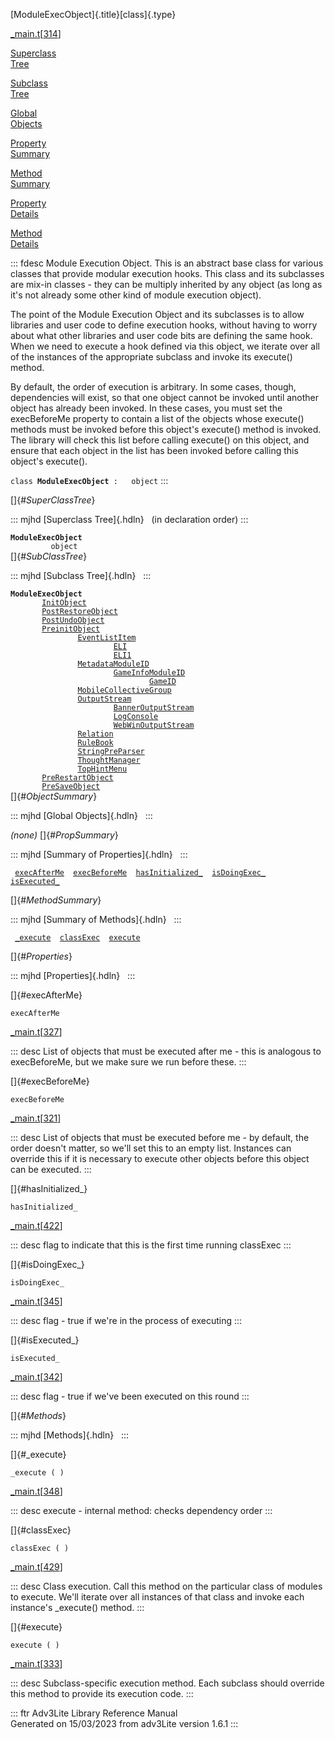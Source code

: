 [ModuleExecObject]{.title}[class]{.type}

[\_main.t](../file/_main.t.html)\[[314](../source/_main.t.html#314)\]

[Superclass\
Tree](#_SuperClassTree_)

[Subclass\
Tree](#_SubClassTree_)

[Global\
Objects](#_ObjectSummary_)

[Property\
Summary](#_PropSummary_)

[Method\
Summary](#_MethodSummary_)

[Property\
Details](#_Properties_)

[Method\
Details](#_Methods_)

::: fdesc
Module Execution Object. This is an abstract base class for various
classes that provide modular execution hooks. This class and its
subclasses are mix-in classes - they can be multiply inherited by any
object (as long as it\'s not already some other kind of module execution
object).

The point of the Module Execution Object and its subclasses is to allow
libraries and user code to define execution hooks, without having to
worry about what other libraries and user code bits are defining the
same hook. When we need to execute a hook defined via this object, we
iterate over all of the instances of the appropriate subclass and invoke
its execute() method.

By default, the order of execution is arbitrary. In some cases, though,
dependencies will exist, so that one object cannot be invoked until
another object has already been invoked. In these cases, you must set
the execBeforeMe property to contain a list of the objects whose
execute() methods must be invoked before this object\'s execute() method
is invoked. The library will check this list before calling execute() on
this object, and ensure that each object in the list has been invoked
before calling this object\'s execute().

`class `**`ModuleExecObject`**` :   object`
:::

[]{#_SuperClassTree_}

::: mjhd
[Superclass Tree]{.hdln}   (in declaration order)
:::

**`ModuleExecObject`**\
`         object`\
[]{#_SubClassTree_}

::: mjhd
[Subclass Tree]{.hdln}  
:::

**`ModuleExecObject`**\
`         `[`InitObject`](../object/InitObject.html)\
`         `[`PostRestoreObject`](../object/PostRestoreObject.html)\
`         `[`PostUndoObject`](../object/PostUndoObject.html)\
`         `[`PreinitObject`](../object/PreinitObject.html)\
`                 `[`EventListItem`](../object/EventListItem.html)\
`                         `[`ELI`](../object/ELI.html)\
`                         `[`ELI1`](../object/ELI1.html)\
`                 `[`MetadataModuleID`](../object/MetadataModuleID.html)\
`                         `[`GameInfoModuleID`](../object/GameInfoModuleID.html)\
`                                 `[`GameID`](../object/GameID.html)\
`                 `[`MobileCollectiveGroup`](../object/MobileCollectiveGroup.html)\
`                 `[`OutputStream`](../object/OutputStream.html)\
`                         `[`BannerOutputStream`](../object/BannerOutputStream.html)\
`                         `[`LogConsole`](../object/LogConsole.html)\
`                         `[`WebWinOutputStream`](../object/WebWinOutputStream.html)\
`                 `[`Relation`](../object/Relation.html)\
`                 `[`RuleBook`](../object/RuleBook.html)\
`                 `[`StringPreParser`](../object/StringPreParser.html)\
`                 `[`ThoughtManager`](../object/ThoughtManager.html)\
`                 `[`TopHintMenu`](../object/TopHintMenu.html)\
`         `[`PreRestartObject`](../object/PreRestartObject.html)\
`         `[`PreSaveObject`](../object/PreSaveObject.html)\
[]{#_ObjectSummary_}

::: mjhd
[Global Objects]{.hdln}  
:::

*(none)* []{#_PropSummary_}

::: mjhd
[Summary of Properties]{.hdln}  
:::

` `[`execAfterMe`](#execAfterMe)`  `[`execBeforeMe`](#execBeforeMe)`  `[`hasInitialized_`](#hasInitialized_)`  `[`isDoingExec_`](#isDoingExec_)`  `[`isExecuted_`](#isExecuted_)`  `

[]{#_MethodSummary_}

::: mjhd
[Summary of Methods]{.hdln}  
:::

` `[`_execute`](#_execute)`  `[`classExec`](#classExec)`  `[`execute`](#execute)`  `

[]{#_Properties_}

::: mjhd
[Properties]{.hdln}  
:::

[]{#execAfterMe}

`execAfterMe`

[\_main.t](../file/_main.t.html)\[[327](../source/_main.t.html#327)\]

::: desc
List of objects that must be executed after me - this is analogous to
execBeforeMe, but we make sure we run before these.
:::

[]{#execBeforeMe}

`execBeforeMe`

[\_main.t](../file/_main.t.html)\[[321](../source/_main.t.html#321)\]

::: desc
List of objects that must be executed before me - by default, the order
doesn\'t matter, so we\'ll set this to an empty list. Instances can
override this if it is necessary to execute other objects before this
object can be executed.
:::

[]{#hasInitialized_}

`hasInitialized_`

[\_main.t](../file/_main.t.html)\[[422](../source/_main.t.html#422)\]

::: desc
flag to indicate that this is the first time running classExec
:::

[]{#isDoingExec_}

`isDoingExec_`

[\_main.t](../file/_main.t.html)\[[345](../source/_main.t.html#345)\]

::: desc
flag - true if we\'re in the process of executing
:::

[]{#isExecuted_}

`isExecuted_`

[\_main.t](../file/_main.t.html)\[[342](../source/_main.t.html#342)\]

::: desc
flag - true if we\'ve been executed on this round
:::

[]{#_Methods_}

::: mjhd
[Methods]{.hdln}  
:::

[]{#_execute}

`_execute ( )`

[\_main.t](../file/_main.t.html)\[[348](../source/_main.t.html#348)\]

::: desc
execute - internal method: checks dependency order
:::

[]{#classExec}

`classExec ( )`

[\_main.t](../file/_main.t.html)\[[429](../source/_main.t.html#429)\]

::: desc
Class execution. Call this method on the particular class of modules to
execute. We\'ll iterate over all instances of that class and invoke each
instance\'s \_execute() method.
:::

[]{#execute}

`execute ( )`

[\_main.t](../file/_main.t.html)\[[333](../source/_main.t.html#333)\]

::: desc
Subclass-specific execution method. Each subclass should override this
method to provide its execution code.
:::

::: ftr
Adv3Lite Library Reference Manual\
Generated on 15/03/2023 from adv3Lite version 1.6.1
:::
